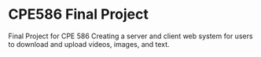 # CPE586 Final Project
Final Project for CPE 586
Creating a server and client web system for users to download and upload videos, images, and text.
